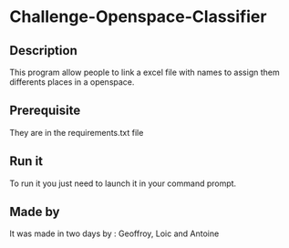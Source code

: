 # Challenge-Openspace-Classifier

## Description

This program allow people to link a excel file with names to assign them differents places in a openspace.

## Prerequisite 
They are in the requirements.txt file

## Run it
To run it you just need to launch it in your command prompt.

## Made by
It was made in two days by : Geoffroy, Loic and Antoine 


